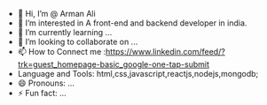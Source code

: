 - 👋 Hi, I’m @ Arman Ali
- 👀 I’m interested in A front-end and backend developer in india.
- 🌱 I’m currently learning ...
- 💞️ I’m looking to collaborate on ...
- 📫 How to Connect me :https://www.linkedin.com/feed/?trk=guest_homepage-basic_google-one-tap-submit
- Language and Tools: html,css,javascript,reactjs,nodejs,mongodb;
- 😄 Pronouns: ...
- ⚡ Fun fact: ...

<!---
14581arman/14581arman is a ✨ special ✨ repository because its `README.md` (this file) appears on your GitHub profile.
You can click the Preview link to take a look at your changes.
--->
